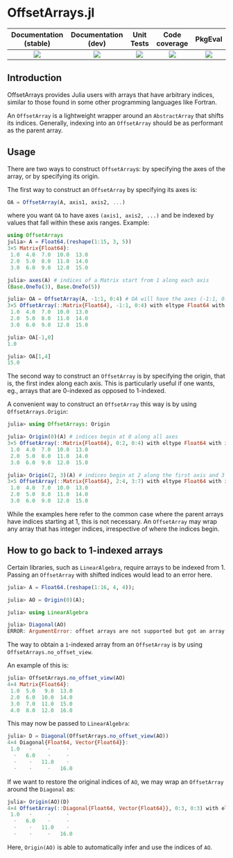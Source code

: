 # OffsetArrays.jl

| Documentation (stable) | Documentation (dev) |  Unit Tests | Code coverage | PkgEval |
| :-: | :-: | :-: | :-: | :-: |
| [![][docs-stable-img]][docs-stable-url] |  [![][docs-dev-img]][docs-dev-url] | [![][action-img]][action-url] | [![][codecov-img]][codecov-url] | [![][pkgeval-img]][pkgeval-url] |

## Introduction

OffsetArrays provides Julia users with arrays that have arbitrary
indices, similar to those found in some other programming languages
like Fortran.

An `OffsetArray` is a lightweight wrapper around an `AbstractArray` that shifts its indices.
Generally, indexing into an `OffsetArray` should be as performant as the parent array.

## Usage

There are two ways to construct `OffsetArray`s: by specifying the axes of the array, or
by specifying its origin.

The first way to construct an `OffsetArray` by specifying its axes is:

```julia
OA = OffsetArray(A, axis1, axis2, ...)
```

where you want `OA` to have axes `(axis1, axis2, ...)` and be indexed by values that
fall within these axis ranges. Example:

```julia
using OffsetArrays
julia> A = Float64.(reshape(1:15, 3, 5))
3×5 Matrix{Float64}:
 1.0  4.0  7.0  10.0  13.0
 2.0  5.0  8.0  11.0  14.0
 3.0  6.0  9.0  12.0  15.0

julia> axes(A) # indices of a Matrix start from 1 along each axis
(Base.OneTo(3), Base.OneTo(5))

julia> OA = OffsetArray(A, -1:1, 0:4) # OA will have the axes (-1:1, 0:4)
3×5 OffsetArray(::Matrix{Float64}, -1:1, 0:4) with eltype Float64 with indices -1:1×0:4:
 1.0  4.0  7.0  10.0  13.0
 2.0  5.0  8.0  11.0  14.0
 3.0  6.0  9.0  12.0  15.0

julia> OA[-1,0]
1.0

julia> OA[1,4]
15.0
```

The second way to construct an `OffsetArray` is by specifying the origin, that is, the first index
along each axis. This is particularly useful if one wants, eg., arrays that are 0-indexed as opposed
to 1-indexed.

A convenient way to construct an `OffsetArray` this way is by using `OffsetArrays.Origin`:

```julia
julia> using OffsetArrays: Origin

julia> Origin(0)(A) # indices begin at 0 along all axes
3×5 OffsetArray(::Matrix{Float64}, 0:2, 0:4) with eltype Float64 with indices 0:2×0:4:
 1.0  4.0  7.0  10.0  13.0
 2.0  5.0  8.0  11.0  14.0
 3.0  6.0  9.0  12.0  15.0

julia> Origin(2, 3)(A) # indices begin at 2 along the first axis and 3 along the second
3×5 OffsetArray(::Matrix{Float64}, 2:4, 3:7) with eltype Float64 with indices 2:4×3:7:
 1.0  4.0  7.0  10.0  13.0
 2.0  5.0  8.0  11.0  14.0
 3.0  6.0  9.0  12.0  15.0
```

While the examples here refer to the common case where the parent arrays have indices starting at 1,
this is not necessary. An `OffsetArray` may wrap any array that has integer indices, irrespective of
where the indices begin.

## How to go back to 1-indexed arrays

Certain libraries, such as `LinearAlgebra`, require arrays to be indexed from 1. Passing an `OffsetArray`
with shifted indices would lead to an error here.

```julia
julia> A = Float64.(reshape(1:16, 4, 4));

julia> AO = Origin(0)(A);

julia> using LinearAlgebra

julia> Diagonal(AO)
ERROR: ArgumentError: offset arrays are not supported but got an array with index other than 1
```

The way to obtain a `1`-indexed array from an `OffsetArray` is by using `OffsetArrays.no_offset_view`.

An example of this is:

```julia
julia> OffsetArrays.no_offset_view(AO)
4×4 Matrix{Float64}:
 1.0  5.0   9.0  13.0
 2.0  6.0  10.0  14.0
 3.0  7.0  11.0  15.0
 4.0  8.0  12.0  16.0
```

This may now be passed to `LinearAlgebra`:

```julia
julia> D = Diagonal(OffsetArrays.no_offset_view(AO))
4×4 Diagonal{Float64, Vector{Float64}}:
 1.0   ⋅     ⋅     ⋅
  ⋅   6.0    ⋅     ⋅
  ⋅    ⋅   11.0    ⋅
  ⋅    ⋅     ⋅   16.0
```

If we want to restore the original indices of `AO`, we may wrap an `OffsetArray` around the `Diagonal` as:

```julia
julia> Origin(AO)(D)
4×4 OffsetArray(::Diagonal{Float64, Vector{Float64}}, 0:3, 0:3) with eltype Float64 with indices 0:3×0:3:
 1.0   ⋅     ⋅     ⋅
  ⋅   6.0    ⋅     ⋅
  ⋅    ⋅   11.0    ⋅
  ⋅    ⋅     ⋅   16.0
```

Here, `Origin(AO)` is able to automatically infer and use the indices of `AO`.

<!-- badges -->

[pkgeval-img]: https://juliaci.github.io/NanosoldierReports/pkgeval_badges/O/OffsetArrays.svg
[pkgeval-url]: https://juliaci.github.io/NanosoldierReports/pkgeval_badges/report.html

[action-img]: https://github.com/JuliaArrays/OffsetArrays.jl/workflows/Unit%20test/badge.svg
[action-url]: https://github.com/JuliaArrays/OffsetArrays.jl/actions

[codecov-img]: https://codecov.io/github/JuliaArrays/OffsetArrays.jl/coverage.svg?branch=master
[codecov-url]: https://codecov.io/gh/JuliaArrays/OffsetArrays.jl

[docs-stable-img]: https://img.shields.io/badge/docs-stable-blue.svg
[docs-stable-url]: https://juliaarrays.github.io/OffsetArrays.jl/stable/
[docs-dev-img]: https://img.shields.io/badge/docs-dev-blue.svg
[docs-dev-url]: https://juliaarrays.github.io/OffsetArrays.jl/dev/
